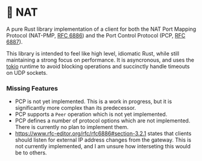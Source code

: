 # 🦀 NAT

A pure Rust library implementation of a client for both the NAT Port Mapping Protocol (NAT-PMP, [RFC 6886](https://www.rfc-editor.org/rfc/rfc6886)) and the Port Control Protocol (PCP, [RFC 6887](https://www.rfc-editor.org/rfc/rfc6887)).

This library is intended to feel like high level, idiomatic Rust, while still maintaining a strong focus on performance. It is asyncronous, and uses the [tokio](https://tokio.rs) runtime to avoid blocking operations and succinctly handle timeouts on UDP sockets.

### Missing Features
* PCP is not yet implemented. This is a work in progress, but it is significantly more complex than its predecessor.
* PCP supports a `Peer` operation which is not yet implemented.
* PCP defines a number of protocol options which are not implemented. There is currently no plan to implement them.
* https://www.rfc-editor.org/rfc/rfc6886#section-3.2.1 states that clients should listen for external IP address changes from the gateway. This is not currently implemented, and I am unsure how interseting this would be to others.